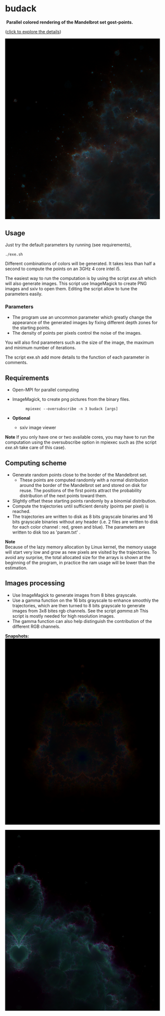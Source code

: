 # budack
 **Parallel colored rendering of the Mandelbrot set gost-points.**

([click to explore the details](https://raw.githubusercontent.com/Tugdual-G/budack/main/images_exemples/trajhd.png))

![alt text](images_exemples/zoom1.png)

## Usage
Just try the default parameters by running (see requirements),

    ./exe.sh

Different combinations of colors will be generated.
It takes less than half a second to compute the points on an 3GHz 4 core intel i5. 

The easiest way to run the computation is by using the script *exe.sh* which will also generate images.
This script use ImageMagick to create PNG images and sxiv to open them.
Editing the script allow to tune the parameters easily.

### Parameters
- The program use an uncommon parameter which greatly change the appearance of the generated images by fixing different depth zones for the starting points.
- The density of points per pixels control the noise of the images. 

You will also find parameters such as the size of the image, the maximum and minimum number of iterations.

The script exe.sh add more details to the function of each parameter in comments.


## Requirements
- Open-MPI for parallel computing
- ImageMagick, to create png pictures from the binary files.
 
            mpiexec --oversubscribe -n 3 budack [args]
    
- **Optional**
    - sxiv image viewer

**Note**
 If you only have one or two available cores, you may have to run the computation using the oversubscribe option in mpiexec such as (the script *exe.sh* take care of this case).
     
## Computing scheme

- Generate random points close to the border of the Mandelbrot set.
    - These points are computed randomly with a normal distribution around the border of the Mandelbrot set and stored on disk for reuse.
    The positions of the first points attract the probability distribution of the next points toward them. 
- Slightly offset these starting points randomly by a binomial distribution.
- Compute the trajectories until sufficient density (points per pixel) is reached.
- The trajectories are written to disk as 8 bits grayscale binaries and 16 bits grayscale binaries without any header (i.e. 2 files are written to disk for each color channel : red, green and blue). The parameters are written to disk too as 'param.txt' . 

**Note**   
Because of the lazy memory allocation by Linux kernel, the memory usage will start very low and grow as new pixels are visited by the trajectories. To avoid any surprise, the total allocated size for the arrays is shown at the beginning of the program, in practice the ram usage will be lower than the estimation.

## Images processing
- Use ImageMagick to generate images from 8 bites grayscale.
- Use a gamma function on the 16 bits grayscale to enhance smoothly the trajectories, which are then turned to 8 bits grayscale to generate images from 3x8 bites rgb channels. See the script *gamma.sh* This script is mostly needed for high resolution images. 
- The gamma function can also help distinguish the contribution of the different RGB channels.

**Snapshots:**
![alt text](images_exemples/colors.png)


![alt text](images_exemples/zoom.png)
